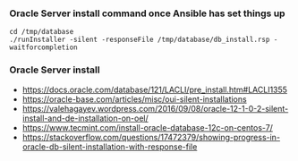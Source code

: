 
### Oracle Server install command once Ansible has set things up

    cd /tmp/database
    ./runInstaller -silent -responseFile /tmp/database/db_install.rsp -waitforcompletion


### Oracle Server install
- https://docs.oracle.com/database/121/LACLI/pre_install.htm#LACLI1355 
- https://oracle-base.com/articles/misc/oui-silent-installations
- https://valehagayev.wordpress.com/2016/09/08/oracle-12-1-0-2-silent-install-and-de-installation-on-oel/
- https://www.tecmint.com/install-oracle-database-12c-on-centos-7/
- https://stackoverflow.com/questions/17472379/showing-progress-in-oracle-db-silent-installation-with-response-file

